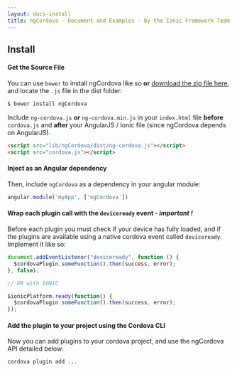 ```yaml
---
layout: docs-install
title: ngCordova - Document and Examples - by the Ionic Framework Team
---
```


## Install

#### Get the Source File

You can use `bower` to install ngCordova like so **or** [download the zip file here](https://github.com/driftyco/ng-cordova/archive/master.zip), and locate the `.js` file in the dist folder:

``` bash
$ bower install ngCordova
```

Include `ng-cordova.js` ***or*** `ng-cordova.min.js` in your `index.html` file **before** `cordova.js` and **after** your AngularJS / Ionic file (since ngCordova depends on AngularJS).

```html
<script src="lib/ngCordova/dist/ng-cordova.js"></script>
<script src="cordova.js"></script>
```

#### Inject as an Angular dependency

Then, include `ngCordova` as a dependency in your angular module:

```javascript
angular.module('myApp', ['ngCordova'])
```

#### Wrap each plugin call with the `deviceready` event *-* *important !*

Before each plugin you must check if your device has fully loaded, and if the plugins are available using a native cordova event called `deviceready`. Implement it like so:

```javascript
document.addEventListener("deviceready", function () {
  $cordovaPlugin.someFunction().then(success, error);
}, false);

// OR with IONIC

$ionicPlatform.ready(function() {
  $cordovaPlugin.someFunction().then(success, error);
});
```

#### Add the plugin to your project using the Cordova CLI

Now you can add plugins to your cordova project, and use the ngCordova API detailed below:

```bash
cordova plugin add ...
```
